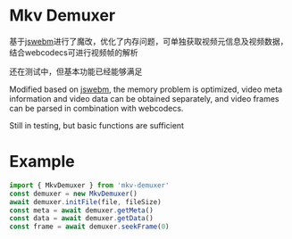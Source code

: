 # Mkv Demuxer
基于[jswebm](https://github.com/jscodec/jswebm)进行了魔改，优化了内存问题，可单独获取视频元信息及视频数据，结合webcodecs可进行视频帧的解析

还在测试中，但基本功能已经能够满足

Modified based on [jswebm](https://github.com/jscodec/jswebm), the memory problem is optimized, video meta information and video data can be obtained separately, and video frames can be parsed in combination with webcodecs.

Still in testing, but basic functions are sufficient

# Example
```javascript
import { MkvDemuxer } from 'mkv-demuxer'
const demuxer = new MkvDemuxer()
await demuxer.initFile(file, fileSize)
const meta = await demuxer.getMeta()
const data = await demuxer.getData()
const frame = await demuxer.seekFrame(0)
```